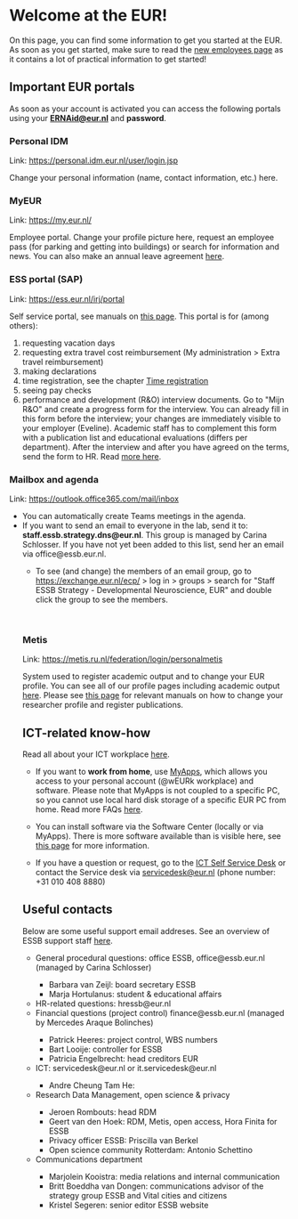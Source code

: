 # Welcome at the EUR!

On this page, you can find some information to get you started at the EUR. As soon as you get started, make sure to read the [new employees page](https://my.eur.nl/en/eur-employee/hr/your-employment/welcome-eur) as it contains a lot of practical information to get started!

## Important EUR portals

As soon as your account is activated you can access the following portals using your **ERNAid@eur.nl** and **password**.



### Personal IDM

Link: https://personal.idm.eur.nl/user/login.jsp

Change your personal information (name, contact information, etc.) here.



### MyEUR

Link: https://my.eur.nl/

Employee portal. Change your profile picture here, request an employee pass (for parking and getting into buildings) or search for information and news. You can also make an annual leave agreement [here](https://my.eur.nl/en/eur-employee/hr/terms-employment/leave-absence/normal-leave/annual-agreement-regarding-leave-academic-staff).



### ESS portal (SAP)

Link: https://ess.eur.nl/irj/portal

Self service portal, see manuals on [this page](https://my.eur.nl/en/eur-employee/hr/self-service-and-hr-contacts/employee-self-service-portal-ess). This portal is for (among others):

1. requesting vacation days
2. requesting extra travel cost reimbursement (My administration > Extra travel reimbursement)
3. making declarations
4. time registration, see the chapter [Time registration](./time-registration.md)
5. seeing pay checks
6. performance and development (R&O) interview documents. Go to "Mijn R&O" and create a progress form for the interview. You can already fill in this form before the interview; your changes are immediately visible to your employer (Eveline). Academic staff has to complement this form with a publication list and educational evaluations (differs per department). After the interview and after you have agreed on the terms, send the form to HR. Read [more here](https://my.eur.nl/en/eur-employee/hr/career-and-development/performance-development).



### Mailbox and agenda

Link: https://outlook.office365.com/mail/inbox

<ul><li>You can automatically create Teams meetings in the agenda.</li>
    <li>If you want to send an email to everyone in the lab, send it to: <strong>staff.essb.strategy.dns@eur.nl</strong>. This group is managed by Carina Schlosser. If you have not yet been added to this list, send her an email via office@essb.eur.nl. </li> 
    <ul> <li>To see (and change) the members of an email group, go to <a href=https://exchange.eur.nl/ecp/>https://exchange.eur.nl/ecp/</a> > log in > groups > search for "Staff ESSB Strategy - Developmental Neuroscience, EUR" and double click the group to see the members.</li></ul>

​    

   

### Metis

Link: https://metis.ru.nl/federation/login/personalmetis

System used to register academic output and to change your EUR profile. You can see all of our profile pages including academic output [here](https://www.eur.nl/essb/people?f%5B0%5D=department%3AErasmus%20School%20of%20Social%20and%20Behavioural%20Sciences/%20Developmental%20Neuroscience%20in%20Society). Please see [this page](https://my.eur.nl/en/eur-employee/research/research-services/publishing/register-and-upload-your-publication) for relevant manuals on how to change your researcher profile and register publications.



 

## ICT-related know-how

Read all about your ICT workplace [here](https://my.eur.nl/en/eur-employee/work-support/ict-workplace). 

- If you want to **work from home**, use [MyApps](https://my.eur.nl/en/eur-employee/services/working-flex-workspace-or-home), which allows you access to your personal account (@wEURk workplace) and software. Please note that MyApps is not coupled to a specific PC, so you cannot use local hard disk storage of a specific EUR PC from home. Read more FAQs [here](https://my.eur.nl/en/eur-employee/work-support/ict-workplace/faq-myapps).
- You can install software via the Software Center (locally or via MyApps). There is more software available than is visible here, see [this page](https://my.eur.nl/en/eur-employee/work-support/ict-workplace/client-software-center-application-request) for more information.

- If you have a question or request, go to the [ICT Self Service Desk](https://eur.topdesk.net/tas/public/ssp/)  or contact the Service desk via [servicedesk@eur.nl](mailto:servicedesk@eur.nl) (phone number: +31 010 408 8880)

 

## Useful contacts

Below are some useful support email addreses. See an overview of ESSB support staff [here](https://my.eur.nl/en/essb-employee/contact/team-overview-support-staff-essb).

<ul><li> General procedural questions: office ESSB, office@essb.eur.nl (managed by Carina Schlosser)</li>
    <ul>
        <li>Barbara van Zeijl: board secretary ESSB </li>
        <li>Marja Hortulanus: student & educational affairs</li>
    </ul>
    <li>HR-related questions: hressb@eur.nl</li>
    <li>Financial questions (project control) finance@essb.eur.nl (managed by Mercedes Araque Bolinches)</li>
    <ul>
        <li>Patrick Heeres: project control, WBS numbers</li>
        <li>Bart Looije: controller for ESSB</li>
        <li>Patricia Engelbrecht: head creditors EUR</li>
    </ul>
    <li>ICT: servicedesk@eur.nl or it.servicedesk@eur.nl</li>
    <ul>
        <li>Andre Cheung Tam He: </li>
    </ul>
    <li>Research Data Management, open science & privacy</li>
    <ul>
        <li>Jeroen Rombouts: head RDM</li>
        <li>Geert van den Hoek: RDM, Metis, open access, Hora Finita for ESSB</li>
        <li>Privacy officer ESSB: Priscilla van Berkel</li>
        <li>Open science community Rotterdam: Antonio Schettino</li>
    </ul>
    <li>Communications department</li>
    <ul>
        <li>Marjolein Kooistra: media relations and internal communication</li>
        <li>Britt Boeddha van Dongen: communications advisor of the strategy group ESSB and Vital cities and citizens</li>
        <li>Kristel Segeren: senior editor ESSB website</li>
    </ul>
</ul>



 